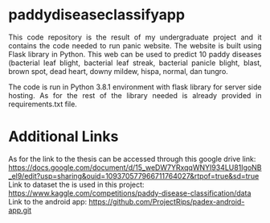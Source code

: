 # paddydiseaseclassifyapp
<p align="justify">
This code repository is the result of my undergraduate project and it contains the code needed to run panic website. The website is built using Flask library in Python. This web can be used to predict 10 paddy diseases (bacterial leaf blight, bacterial leaf streak, bacterial panicle blight, blast, brown spot, dead heart, downy mildew, hispa, normal, dan tungro.
</p>

<p align="justify">
The code is run in Python 3.8.1 environment with flask library for server side hosting. As for the rest of the library needed is already provided in requirements.txt file.
</p>

# Additional Links
As for the link to the thesis can be accessed through this google drive link: https://docs.google.com/document/d/15_weDW7YRxqqWNYI934LU81IgoNB_el9/edit?usp=sharing&ouid=109370577966711764027&rtpof=true&sd=true <br />
Link to dataset the is used in this project: https://www.kaggle.com/competitions/paddy-disease-classification/data <br />
Link to the android app: https://github.com/ProjectRips/padex-android-app.git <br />
